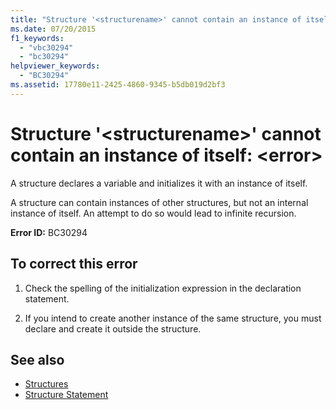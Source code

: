 ```yaml
---
title: "Structure '<structurename>' cannot contain an instance of itself: <error>"
ms.date: 07/20/2015
f1_keywords: 
  - "vbc30294"
  - "bc30294"
helpviewer_keywords: 
  - "BC30294"
ms.assetid: 17780e11-2425-4860-9345-b5db019d2bf3
---
```

# Structure '\<structurename>' cannot contain an instance of itself: \<error>
A structure declares a variable and initializes it with an instance of itself.  
  
 A structure can contain instances of other structures, but not an internal instance of itself. An attempt to do so would lead to infinite recursion.  
  
 **Error ID:** BC30294  
  
## To correct this error  
  
1. Check the spelling of the initialization expression in the declaration statement.  
  
2. If you intend to create another instance of the same structure, you must declare and create it outside the structure.  
  
## See also

- [Structures](../programming-guide/language-features/data-types/structures.md)
- [Structure Statement](../language-reference/statements/structure-statement.md)
